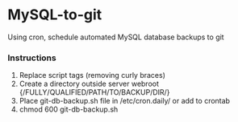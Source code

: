 MySQL-to-git
============

Using cron, schedule automated MySQL database backups to git

### Instructions

1. Replace script tags (removing curly braces)
2. Create a directory outside server webroot {/FULLY/QUALIFIED/PATH/TO/BACKUP/DIR/}
3. Place git-db-backup.sh file in /etc/cron.daily/ or add to crontab
4. chmod 600 git-db-backup.sh


